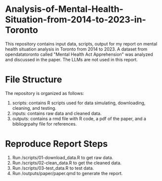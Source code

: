 # Analysis-of-Mental-Health-Situation-from-2014-to-2023-in-Toronto
This repository contains input data, scripts, output for my report on mental health situation analysis in Toronto from 2014 to 2023. A dataset from opendatatoronto called "Mental Health Act Apprehension" was analyzed and discussed in the paper. The LLMs are not used in this report.

# File Structure
The repository is organized as follows:
1. scripts: contains R scripts used for data simulating, downloading, cleaning, and testing.
2. inputs: contains raw data and cleaned data.
3. outputs: contains a rmd file with R code, a pdf of the paper, and a bibliogrpahy file for references.

# Reproduce Report Steps
1. Run /scripts/01-download_data.R to get raw data.
2. Run /scripts/02-clean_data.R to get the cleaned data.
3. Run /scripts/03-test_data.R to test data.
4. Run /outputs/paper/paper.qmd to generate the report.
